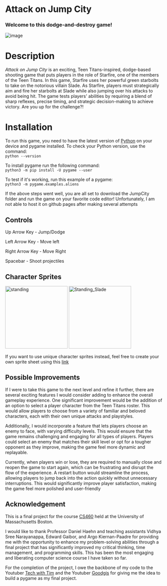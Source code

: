 # Attack on Jump City

### Welcome to this dodge-and-destroy game!
![image](https://github.com/user-attachments/assets/ecf3ea13-28e9-4f5a-a3ee-4dedae77be74)
# Description
_Attack on Jump City_ is an exciting, Teen Titans-inspired, dodge-based shooting game that puts players in the role of Starfire, one of the members of the Teen Titans. In this game, Starfire uses her powerful green starbolts to take on the notorious villain Slade. As Starfire, players must strategically aim and fire her starbolts at Slade while also jumping over his attacks to avoid being hit. The game tests players' abilities by requiring a blend of sharp reflexes, precise timing, and strategic decision-making to achieve victory. Are you up for the challenge?!


# Installation
To run this game, you need to have the latest version of [Python](https://www.python.org/downloads/) on your device and pygame installed.
To check your Python version, use the command:\
`python --version`

To install pygame run the following command:\
`python3 -m pip install -U pygame --user`

To test if it's working, run this example of a pygame:\
`python3 -m pygame.examples.aliens`

If the above steps went well, you are all set to download the JumpCity folder and run the game on your favorite code editor!
Unfortunately, I am not able to host it on github pages after making several attempts

## Controls
Up Arrow Key - Jump/Dodge

Left Arrow Key - Move left

Right Arrow Key - Move Right

Spacebar - Shoot projectiles

## Character Sprites
<img src="https://github.com/user-attachments/assets/3b5a54b6-db0c-47a1-b22e-678f9daa5154" alt="standing" width="200" height="200"/>
<img src="https://github.com/user-attachments/assets/957aec3d-a1b5-4780-b91c-d7b3f266ba1d" alt="Standing_Slade" width="200" height="200"/>

If you want to use unique character sprites instead, feel free to create your own sprite sheet using this [link](https://sanderfrenken.github.io/Universal-LPC-Spritesheet-Character-Generator/#?body=Body_color_bronze&head=Human_male_bronze&sex=female&eyes=Eyes_brown&dress=none) 

## Possible Improvements
If I were to take this game to the next level and refine it further, there are several exciting features I would consider adding to enhance the overall gameplay experience. One significant improvement would be the addition of an option to select a player character from the Teen Titans roster. This would allow players to choose from a variety of familiar and beloved characters, each with their own unique attacks and playstyles.

Additionally, I would incorporate a feature that lets players choose an enemy to face, with varying difficulty levels. This would ensure that the game remains challenging and engaging for all types of players. Players could select an enemy that matches their skill level or opt for a tougher opponent as they improve, making the game feel more dynamic and replayable.

Currently, when players win or lose, they are required to manually close and reopen the game to start again, which can be frustrating and disrupt the flow of the experience. A restart button would streamline the process, allowing players to jump back into the action quickly without unnecessary interruptions. This would significantly improve player satisfaction, making the game feel more polished and user-friendly


## Acknowledgement
This is a final project for the course [CS460](https://cs460.org/) held at the University of Massachusetts Boston.

I would like to thank Professor Daniel Haehn and teaching assistants Vidhya Sree Narayanappa, Edward Gaibor, and Argo Kiernan-Paadre for providing me with the opportunity to enhance my problem-solving abilities through a final project that has significantly improved my critical thinking, time management, and programming skills. This has been the most engaging and liberating computer science course I have taken so far.

For the completion of the project, I owe the backbone of my code to the Youtuber [Tech with Tim](https://www.techwithtim.net/tutorials/game-development-with-python/pygame-tutorial) and the Youtuber [Goodgis](https://www.youtube.com/@Goodgis) for giving me the idea to build a pygame as my final project.







